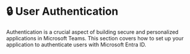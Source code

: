 # 🔒 User Authentication

Authentication is a crucial aspect of building secure and personalized applications in Microsoft Teams. This section covers how to set up your application to authenticate users with Microsoft Entra ID.

